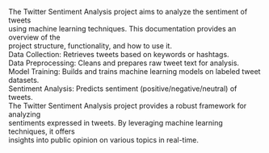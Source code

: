The Twitter Sentiment Analysis project aims to analyze the sentiment of tweets </br>
using machine learning techniques. This documentation provides an overview of the </br> 
project structure, functionality, and how to use it. </br>
Data Collection: Retrieves tweets based on keywords or hashtags. </br>
Data Preprocessing: Cleans and prepares raw tweet text for analysis. </br>
Model Training: Builds and trains machine learning models on labeled tweet datasets. </br>
Sentiment Analysis: Predicts sentiment (positive/negative/neutral) of tweets. </br>
The Twitter Sentiment Analysis project provides a robust framework for analyzing </br>
sentiments expressed in tweets. By leveraging machine learning techniques, it offers </br>
insights into public opinion on various topics in real-time.
